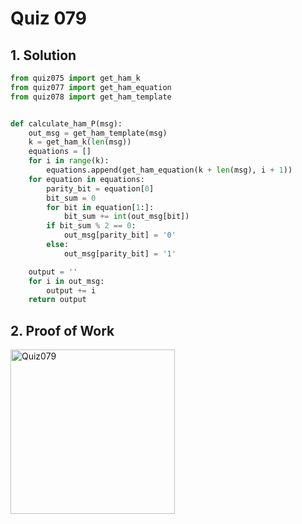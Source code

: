 # Quiz 079

## 1. Solution

```.py
from quiz075 import get_ham_k
from quiz077 import get_ham_equation
from quiz078 import get_ham_template


def calculate_ham_P(msg):
    out_msg = get_ham_template(msg)
    k = get_ham_k(len(msg))
    equations = []
    for i in range(k):
        equations.append(get_ham_equation(k + len(msg), i + 1))
    for equation in equations:
        parity_bit = equation[0]
        bit_sum = 0
        for bit in equation[1:]:
            bit_sum += int(out_msg[bit])
        if bit_sum % 2 == 0:
            out_msg[parity_bit] = '0'
        else:
            out_msg[parity_bit] = '1'

    output = ''
    for i in out_msg:
        output += i
    return output

```

## 2. Proof of Work
<img width="263" alt="Quiz079" src="https://github.com/user-attachments/assets/0f985208-6a5e-432b-a248-914512666f00">
